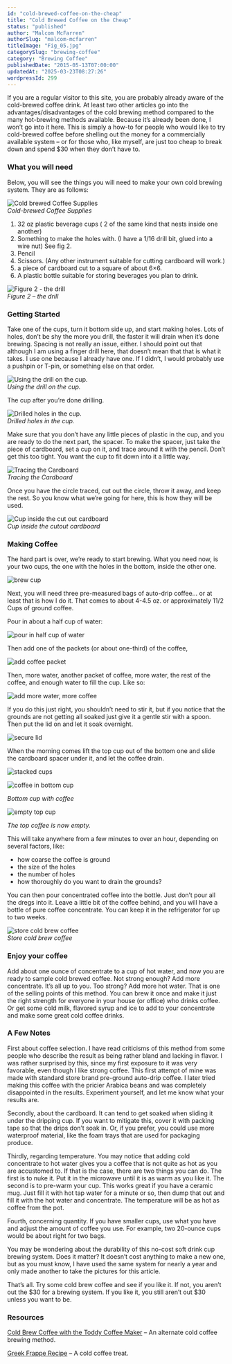 ```yaml
---
id: "cold-brewed-coffee-on-the-cheap"
title: "Cold Brewed Coffee on the Cheap"
status: "published"
author: "Malcom McFarren"
authorSlug: "malcom-mcfarren"
titleImage: "Fig_05.jpg"
categorySlug: "brewing-coffee"
category: "Brewing Coffee"
publishedDate: "2015-05-13T07:00:00"
updatedAt: "2025-03-23T08:27:26"
wordpressId: 299
---
```


If you are a regular visitor to this site, you are probably already aware of the cold-brewed coffee drink. At least two other articles go into the advantages/disadvantages of the cold brewing method compared to the many hot-brewing methods available. Because it’s already been done, I won’t go into it here. This is simply a how-to for people who would like to try cold-brewed coffee before shelling out the money for a commercially available system – or for those who, like myself, are just too cheap to break down and spend $30 when they don’t have to.

### What you will need

Below, you will see the things you will need to make your own cold brewing system. They are as follows:

![Cold brewed Coffee Supplies](Fig_011.jpg)  
*Cold-brewed Coffee Supplies*

1.  32 oz plastic beverage cups ( 2 of the same kind that nests inside one another)
2.  Something to make the holes with. (I have a 1/16 drill bit, glued into a wire nut) See fig 2.
3.  Pencil
4.  Scissors. (Any other instrument suitable for cutting cardboard will work.)
5.  a piece of cardboard cut to a square of about 6×6.
6.  A plastic bottle suitable for storing beverages you plan to drink.

![Figure 2 - the drill](Fig_02.jpg)  
*Figure 2 – the drill*

### Getting Started

Take one of the cups, turn it bottom side up, and start making holes. Lots of holes, don’t be shy the more you drill, the faster it will drain when it’s done brewing. Spacing is not really an issue, either. I should point out that although I am using a finger drill here, that doesn’t mean that that is what it takes. I use one because I already have one. If I didn’t, I would probably use a pushpin or T-pin, or something else on that order.

![Using the drill on the cup.](Fig_03.jpg)  
*Using the drill on the cup.*

The cup after you’re done drilling.

![Drilled holes in the cup.](Fig_04.jpg)  
*Drilled holes in the cup.*

Make sure that you don’t have any little pieces of plastic in the cup, and you are ready to do the next part, the spacer. To make the spacer, just take the piece of cardboard, set a cup on it, and trace around it with the pencil. Don’t get this too tight. You want the cup to fit down into it a little way.

![Tracing the Cardboard](Fig_05.jpg)  
*Tracing the Cardboard*

Once you have the circle traced, cut out the circle, throw it away, and keep the rest. So you know what we’re going for here, this is how they will be used.

![Cup inside the cut out cardboard](Fig_06.jpg)  
*Cup inside the cutout* *cardboard*

### Making Coffee

The hard part is over, we’re ready to start brewing. What you need now, is your two cups, the one with the holes in the bottom, inside the other one.

![brew cup](Fig_07.jpg)

Next, you will need three pre-measured bags of auto-drip coffee… or at least that is how I do it. That comes to about 4-4.5 oz. or approximately 11/2 Cups of ground coffee.

Pour in about a half cup of water:

![pour in half cup of water](Fig_09.jpg)

Then add one of the packets (or about one-third) of the coffee,

![add coffee packet](Fig_10.jpg)

Then, more water, another packet of coffee, more water, the rest of the coffee, and enough water to fill the cup. Like so:

![add more water, more coffee](Fig_11.jpg)

If you do this just right, you shouldn’t need to stir it, but if you notice that the grounds are not getting all soaked just give it a gentle stir with a spoon. Then put the lid on and let it soak overnight.

![secure lid](Fig_12.jpg)

When the morning comes lift the top cup out of the bottom one and slide the cardboard spacer under it, and let the coffee drain.

![stacked cups](Fig_13.jpg)

![coffee in bottom cup](Fig_14.jpg)

*Bottom cup with coffee*

![empty top cup](Fig_16.jpg)

*The top coffee is now empty.*

This will take anywhere from a few minutes to over an hour, depending on several factors, like:

-   how coarse the coffee is ground
-   the size of the holes
-   the number of holes
-   how thoroughly do you want to drain the grounds?

You can then pour concentrated coffee into the bottle. Just don’t pour all the dregs into it. Leave a little bit of the coffee behind, and you will have a bottle of pure coffee concentrate. You can keep it in the refrigerator for up to two weeks.

![store cold brew coffee](Fig_17.jpg)  
*Store cold brew coffee*

### Enjoy your coffee

Add about one ounce of concentrate to a cup of hot water, and now you are ready to sample cold brewed coffee. Not strong enough? Add more concentrate. It’s all up to you. Too strong? Add more hot water. That is one of the selling points of this method. You can brew it once and make it just the right strength for everyone in your house (or office) who drinks coffee. Or get some cold milk, flavored syrup and ice to add to your concentrate and make some great cold coffee drinks.

### A Few Notes

First about coffee selection. I have read criticisms of this method from some people who describe the result as being rather bland and lacking in flavor. I was rather surprised by this, since my first exposure to it was very favorable, even though I like strong coffee. This first attempt of mine was made with standard store brand pre-ground auto-drip coffee. I later tried making this coffee with the pricier Arabica beans and was completely disappointed in the results. Experiment yourself, and let me know what your results are.

Secondly, about the cardboard. It can tend to get soaked when sliding it under the dripping cup. If you want to mitigate this, cover it with packing tape so that the drips don’t soak in. Or, if you prefer, you could use more waterproof material, like the foam trays that are used for packaging produce.

Thirdly, regarding temperature. You may notice that adding cold concentrate to hot water gives you a coffee that is not quite as hot as you are accustomed to. If that is the case, there are two things you can do. The first is to nuke it. Put it in the microwave until it is as warm as you like it. The second is to pre-warm your cup. This works great if you have a ceramic mug. Just fill it with hot tap water for a minute or so, then dump that out and fill it with the hot water and concentrate. The temperature will be as hot as coffee from the pot.

Fourth, concerning quantity. If you have smaller cups, use what you have and adjust the amount of coffee you use. For example, two 20-ounce cups would be about right for two bags.

You may be wondering about the durability of this no-cost soft drink cup brewing system. Does it matter? It doesn’t cost anything to make a new one, but as you must know, I have used the same system for nearly a year and only made another to take the pictures for this article.

That’s all. Try some cold brew coffee and see if you like it. If not, you aren’t out the $30 for a brewing system. If you like it, you still aren’t out $30 unless you want to be.

### Resources

[Cold Brew Coffee with the Toddy Coffee Maker](/cold-brew-coffee-with-the-toddy-coffee-maker/) – An alternate cold coffee brewing method.

[Greek Frappe Recipe](/greek-frappe-recipe/) – A cold coffee treat.
